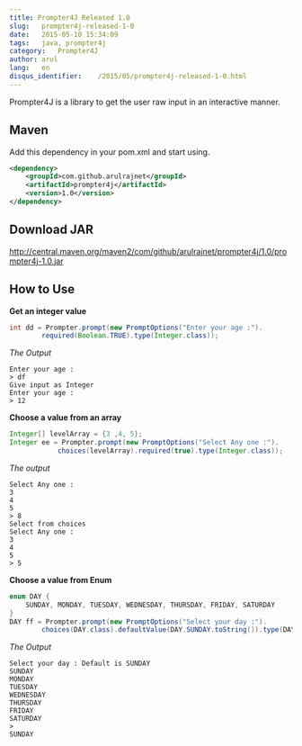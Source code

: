 ```yaml
---
title: Prompter4J Released 1.0
slug:   prompter4j-released-1-0
date:   2015-05-10 15:34:09
tags:   java, prompter4j
category:   Prompter4J
author: arul
lang:   en
disqus_identifier:    /2015/05/prompter4j-released-1-0.html
---
```


Prompter4J is a library to get the user raw input in an interactive
manner.

## Maven

Add this dependency in your pom.xml and start using.

``` xml
<dependency>
    <groupId>com.github.arulrajnet</groupId>
    <artifactId>prompter4j</artifactId>
    <version>1.0</version>
</dependency>
```

## Download JAR

<http://central.maven.org/maven2/com/github/arulrajnet/prompter4j/1.0/prompter4j-1.0.jar>

## How to Use

**Get an integer value**

``` java
int dd = Prompter.prompt(new PromptOptions("Enter your age :").
        required(Boolean.TRUE).type(Integer.class));
```

*The Output*

``` text
Enter your age :
> df
Give input as Integer
Enter your age :
> 12
```

**Choose a value from an array**

``` java
Integer[] levelArray = {3 ,4, 5};
Integer ee = Prompter.prompt(new PromptOptions("Select Any one :").
            choices(levelArray).required(true).type(Integer.class));
```

*The output*

``` text
Select Any one :
3
4
5
> 8
Select from choices
Select Any one :
3
4
5
> 5
```

**Choose a value from Enum**

``` java
enum DAY {
    SUNDAY, MONDAY, TUESDAY, WEDNESDAY, THURSDAY, FRIDAY, SATURDAY
}
DAY ff = Prompter.prompt(new PromptOptions("Select your day :").
        choices(DAY.class).defaultValue(DAY.SUNDAY.toString()).type(DAY.class));
```

*The Output*

``` text
Select your day : Default is SUNDAY
SUNDAY
MONDAY
TUESDAY
WEDNESDAY
THURSDAY
FRIDAY
SATURDAY
>
SUNDAY
```
